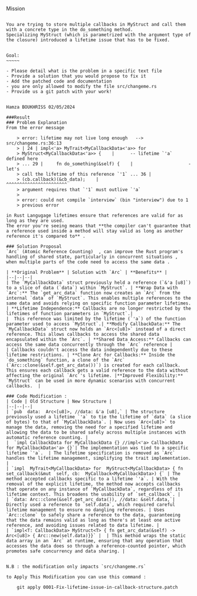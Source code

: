 Mission
~~~~~~~

You are trying to store multiple callbacks in MyStruct and call them with a concrete type in the do_something method.
Specializing MyStruct (which is parametrized with the argument type of the closure) introduced a lifetime issue that has to be fixed.


Goal:
~~~~~

- Please detail what is the problem in a specific text file
- Provide a solution that you would propose to fix it
- Add the patched code and documentation
- you are only allowed to modify the file src/changeme.rs
- Provide us a git patch with your work! 


Hamza BOUKHRISS 02/05/2024

###Result
### Problem Explanation
From the error message

    > error: lifetime may not live long enough   --> src/changeme.rs:36:13  
    > | 24 | impl<'a> MyTrait<MyCallbackData<'a>> for
    > MyStruct<MyCallbackData<'a>> {    |      -- lifetime `'a` defined here
    > ... 29 |     fn do_something(&self) {    |                     - let's
    > call the lifetime of this reference `'1` ... 36 |            
    > (cb.callback)(&cb_data);    |             ^^^^^^^^^^^^^^^^^^^^^^^
    > argument requires that `'1` must outlive `'a`
    > 
    > error: could not compile `interview` (bin "interview") due to 1
    > previous error

in Rust Langugage lifetimes ensure that references are valid for as long as they are used. 
The error you're seeing means that **the compiler can't guarantee that a reference used inside a method will stay valid as long as another reference it's compared to** .

### Solution Proposal
`Arc` (Atomic Reference Counting)  , can improve the Rust program's handling of shared state, particularly in concurrent situations ,  when multiple parts of the code need to access the same data . 

| **Original Problem** | Solution with `Arc` | **Benefits** |
|--|--|--|
| The `MyCallbackData` struct previously held a reference (`&'a [u8]`) to a slice of data (`data`) within `MyStruct`. | **Wrap Data with `Arc`:** The `get_arc_data` function now creates an `Arc` from the internal `data` of `MyStruct`. This enables multiple references to the same data and avoids relying on specific function parameter lifetimes. | **Lifetime Independence:** Callbacks are no longer restricted by the lifetimes of function parameters in `MyStruct`.|
|  This reference was limited by the lifetime (`'a`) of the function parameter used to access `MyStruct`.| **Modify CallbackData:** The `MyCallbackData` struct now holds an `Arc<[u8]>` instead of a direct reference. This allows callbacks to access the shared data encapsulated within the `Arc`. | **Shared Data Access:** Callbacks can access the same data concurrently through the `Arc` reference |
| Callbacks couldn't access the data independently due to these lifetime restrictions. | **Clone Arc for Callbacks:** Inside the `do_something` function, a clone of the `Arc` (`Arc::clone(&self.get_arc_data())`) is created for each callback. This ensures each callback gets a valid reference to the data without affecting the original `Arc`'s lifetime. |**Improved Flexibility:** `MyStruct` can be used in more dynamic scenarios with concurrent callbacks.  |

### Code Modification :
| Code | Old Structure | New Structure |
|--|--|--|
| `pub  data:  Arc<[u8]>, //data: &'a [u8],` | The structure previously used a lifetime `'a` to tie the lifetime of `data` (a slice of bytes) to that of `MyCallbackData`. | Now uses `Arc<[u8]>` to manage the data, removing the need for a specified lifetime and allowing the data to be shared safely across multiple instances with automatic reference counting. |
|  `impl CallbackData for MyCallbackData {} //impl<'a> CallbackData for MyCallbackData<'a> {}`| The implementation was tied to a specific lifetime `'a`.  | The lifetime specification is removed as `Arc` handles the lifetime management, simplifying the trait implementation. |
| `impl  MyTrait<MyCallbackData> for  MyStruct<MyCallbackData> { fn  set_callback(&mut  self, cb:  MyCallback<MyCallbackData>) {` | The method accepted callbacks specific to a lifetime `'a`. | With the removal of the explicit lifetime, the method now accepts callbacks that operate on any instance of `MyCallbackData`, regardless of its lifetime context. This broadens the usability of `set_callback`. |
| `data: Arc::clone(&self.get_arc_data()), //data: &self.data,`| Directly used a reference to `self.data`, which required careful lifetime management to ensure no dangling references. | Uses `Arc::clone` to safely share a reference to the data, guaranteeing that the data remains valid as long as there's at least one active reference, and avoiding issues related to data lifetime. |
| `impl<T: CallbackData> MyStruct<T> { fn get_arc_data(&self) -> Arc<[u8]> { Arc::new(self.data)}}` |  | This method wraps the static data array in an `Arc` at runtime, ensuring that any operation that accesses the data does so through a reference-counted pointer, which promotes safe concurrency and data sharing. |


N.B : the modification only impacts `src/changeme.rs`

to Apply This Modification you can use this command : 

    git apply 0001-Fix-lifetime-issue-in-callback-structure.patch

